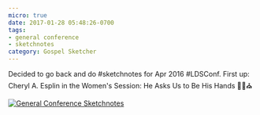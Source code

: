 ```yaml
---
micro: true
date: 2017-01-28 05:48:26-0700
tags:
- general conference
- sketchnotes
category: Gospel Sketcher
---
```


Decided to go back and do #sketchnotes for Apr 2016 #LDSConf. First up: Cheryl A. Esplin in the Women's Session: He Asks Us to Be His Hands ✍🏼⛪️

[![General Conference Sketchnotes](https://media.bennorris.org/images/gospelsketcher/uploads/2018/17d5f57abe.jpg)](https://media.bennorris.org/images/gospelsketcher/uploads/2018/17d5f57abe.jpg)
